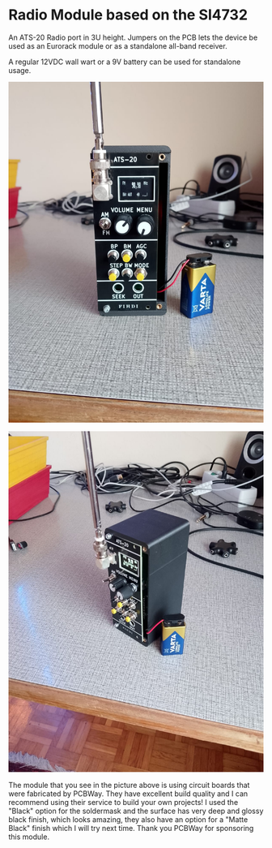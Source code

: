 # Radio Module based on the SI4732

An ATS-20 Radio port in 3U height. Jumpers on the PCB lets the device be used as an Eurorack module or as a standalone all-band receiver.

A regular 12VDC wall wart or a 9V battery can be used for standalone usage.

![](https://raw.githubusercontent.com/Fihdi/ATS-20-Eurorack/refs/heads/main/Radio.jpeg)

![](https://raw.githubusercontent.com/Fihdi/ATS-20-Eurorack/refs/heads/main/Radio2.jpeg)

The module that you see in the picture above is using circuit boards that were fabricated by PCBWay. They have excellent build quality and I can recommend using their service to build your own projects! I used the "Black" option for the soldermask and the surface has very deep and glossy black finish, which looks amazing, they also have an option for a "Matte Black" finish which I will try next time. Thank you PCBWay for sponsoring this module. 
